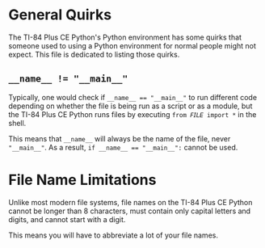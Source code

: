 # General Quirks
The TI-84 Plus CE Python's Python environment has some quirks that someone used
to using a Python environment for normal people might not expect. This file is
dedicated to listing those quirks.

## `__name__ != "__main__"`
Typically, one would check if `__name__ == "__main__"` to run different code
depending on whether the file is being run as a script or as a module, but the
TI-84 Plus CE Python runs files by executing `from 𝘍𝘐𝘓𝘌 import *` in the shell.

This means that `__name__` will always be the name of the file, never
`"__main__"`. As a result, `if __name__ == "__main__":` cannot be used.

# File Name Limitations
Unlike most modern file systems, file names on the TI-84 Plus CE Python cannot
be longer than 8 characters, must contain only capital letters and digits, and
cannot start with a digit.

This means you will have to abbreviate a lot of your file names.
